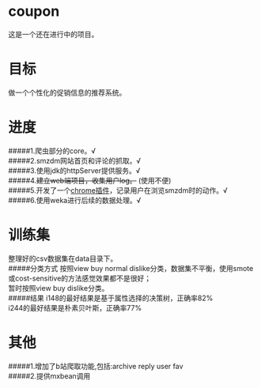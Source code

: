 # coupon
这是一个还在进行中的项目。

# 目标
做一个个性化的促销信息的推荐系统。

# 进度
#####1.爬虫部分的core。√  
#####2.smzdm网站首页和评论的抓取。√  
#####3.使用jdk的httpServer提供服务。√  
#####4.~~建立web端项目，收集用户log。~~ (使用不便)  
#####5.开发了一个[chrome插件](https://github.com/dpy1123/CouponRecorder)，记录用户在浏览smzdm时的动作。√  
#####6.使用weka进行后续的数据处理。√  

# 训练集
整理好的csv数据集在data目录下。  
#####分类方式
按照view buy normal dislike分类，数据集不平衡，使用smote或cost-sensitive的方法感觉效果都不是很好；  
暂时按照view buy dislike分类。  
#####结果
i148的最好结果是基于属性选择的决策树，正确率82%  
i244的最好结果是朴素贝叶斯，正确率77%

# 其他
#####1.增加了b站爬取功能,包括:archive reply user fav  
#####2.提供mxbean调用  